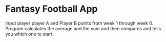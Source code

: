 # Fantasy Football App

Input player player A and Player B points from week 1 through week 6.
Program calculates the average and the sum and then compares and tells you which one to start. 
